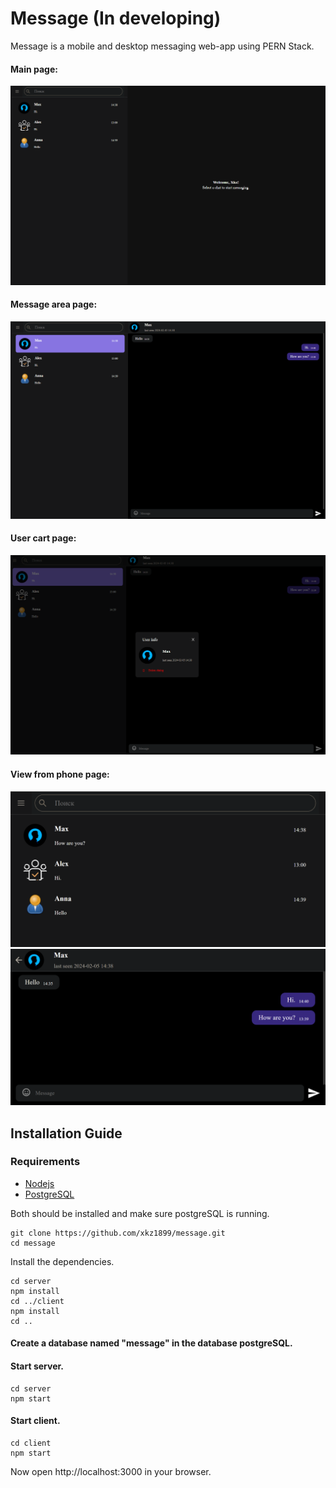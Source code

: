 # Message (In developing)

Message is a mobile and desktop messaging web-app using PERN Stack.

#### Main page:

![main page](./images/main.png)

#### Message area page:

![catalog page](./images/message.png)

#### User cart page:

![catalog page](./images/user-cart.png)

#### View from phone page:

![catalog page](./images/adaptiv-1.png)
![catalog page](./images/adaptiv-2.png)

## Installation Guide

### Requirements

- [Nodejs](https://nodejs.org/en/download)
- [PostgreSQL](https://www.postgresql.org/download/)

Both should be installed and make sure postgreSQL is running.

```shell
git clone https://github.com/xkz1899/message.git
cd message
```

Install the dependencies.

```shell
cd server
npm install
cd ../client
npm install
cd ..
```

#### Create a database named "message" in the database postgreSQL.

#### Start server.

```shell
cd server
npm start
```

#### Start client.

```shell
cd client
npm start
```

Now open http://localhost:3000 in your browser.
